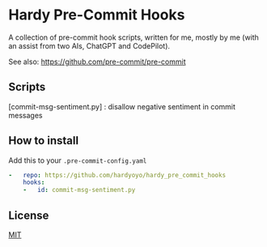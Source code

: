 # Hardy Pre-Commit Hooks

A collection of pre-commit hook scripts, written for me, mostly by me (with an
assist from two AIs, ChatGPT and CodePilot).

See also: https://github.com/pre-commit/pre-commit

## Scripts

[commit-msg-sentiment.py]
: disallow negative sentiment in commit messages

## How to install

Add this to your `.pre-commit-config.yaml`

```yaml
-   repo: https://github.com/hardyoyo/hardy_pre_commit_hooks
    hooks:
    -   id: commit-msg-sentiment.py
```

## License
[MIT](./LICENSE)